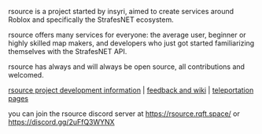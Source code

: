 rsource is a project started by insyri, aimed to create services around Roblox and specifically the StrafesNET ecosystem.

rsource offers many services for everyone: the average user, beginner or highly skilled map makers, and developers who just got started familiarizing themselves with the StrafesNET API.

rsource has always and will always be open source, all contributions and welcomed.

[rsource project development information](https://github.com/orgs/rsource-open-source/projects/3/views/1) | [feedback and wiki](https://github.com/rsource-open-source/rsource) | [teleportation pages](https://github.com/rsource-open-source/rsource.rqft.space)

you can join the rsource discord server at https://rsource.rqft.space/ or https://discord.gg/2uFfQ3WYNX
